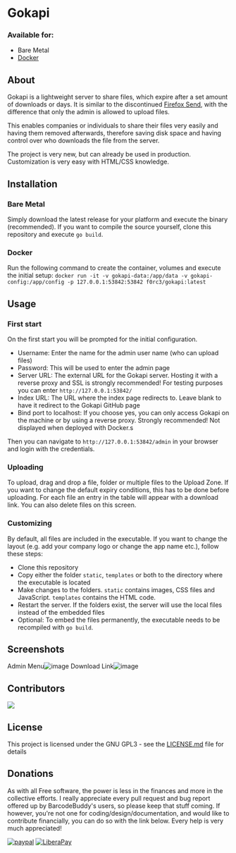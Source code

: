 # Gokapi


### Available for:

- Bare Metal
- [Docker](https://hub.docker.com/repository/docker/f0rc3/gokapi)

## About

Gokapi is a lightweight server to share files, which expire after a set amount of downloads or days. It is similar to the discontinued [Firefox Send](https://github.com/mozilla/send), with the difference that only the admin is allowed to upload files. 

This enables companies or individuals to share their files very easily and having them removed afterwards, therefore saving disk space and having control over who downloads the file from the server.

The project is very new, but can already be used in production. Customization is very easy with HTML/CSS knowledge.

## Installation

### Bare Metal

Simply download the latest release for your platform and execute the binary (recommended). If you want to compile the source yourself, clone this repository and execute `go build`.

### Docker

Run the following command to create the container, volumes and execute the initial setup: `docker run -it -v gokapi-data:/app/data -v gokapi-config:/app/config -p 127.0.0.1:53842:53842 f0rc3/gokapi:latest`

## Usage

### First start

On the first start you will be prompted for the initial configuration.

* Username: Enter the name for the admin user name (who can upload files)
* Password: This will be used to enter the admin page
* Server URL: The external URL for the Gokapi server. Hosting it with a reverse proxy and SSL is strongly recommended! For testing purposes you can enter `http://127.0.0.1:53842/`
* Index URL: The URL where the index page redirects to. Leave blank to have it redirect to the Gokapi GitHub page
* Bind port to localhost: If you choose yes, you can only access Gokapi on the machine or by using a reverse proxy. Strongly recommended! Not displayed when deployed with Docker.s

Then you can navigate to `http://127.0.0.1:53842/admin` in your browser and login with the credentials.

### Uploading

To upload, drag and drop a file, folder or multiple files to the Upload Zone. If you want to change the default expiry conditions, this has to be done before uploading. For each file an entry in the table will appear with a download link. You can also delete files on this screen.


### Customizing

By default, all files are included in the executable. If you want to change the layout (e.g. add your company logo or change the app name etc.), follow these steps:
* Clone this repository
* Copy either the folder `static`, `templates` or both to the directory where the executable is located
* Make changes to the folders. `static` contains images, CSS files and JavaScript. `templates` contains the HTML code.
* Restart the server. If the folders exist, the server will use the local files instead of the embedded files
* Optional: To embed the files permanently, the executable needs to be recompiled with `go build`.


## Screenshots
Admin Menu![image](https://user-images.githubusercontent.com/1593467/110936500-45a4da80-8331-11eb-8a2d-986af5ab411a.png)
Download Link![image](https://user-images.githubusercontent.com/1593467/110936659-869cef00-8331-11eb-83d8-7c2837f55620.png)



## Contributors
<a href="https://github.com/forceu/barcodebuddy/graphs/contributors">
  <img src="https://contributors-img.web.app/image?repo=forceu/gokapi" />
</a>

## License

This project is licensed under the GNU GPL3 - see the [LICENSE.md](LICENSE.md) file for details


## Donations

As with all Free software, the power is less in the finances and more in the collective efforts. I really appreciate every pull request and bug report offered up by BarcodeBuddy's users, so please keep that stuff coming. If however, you're not one for coding/design/documentation, and would like to contribute financially, you can do so with the link below. Every help is very much appreciated!

[![paypal](https://img.shields.io/badge/Donate-PayPal-green.svg)](https://www.paypal.com/cgi-bin/webscr?cmd=_donations&business=donate@bulling.mobi&lc=US&item_name=BarcodeBuddy&no_note=0&cn=&currency_code=EUR&bn=PP-DonationsBF:btn_donateCC_LG.gif:NonHosted) [![LiberaPay](https://img.shields.io/badge/Donate-LiberaPay-green.svg)](https://liberapay.com/MBulling/donate)


